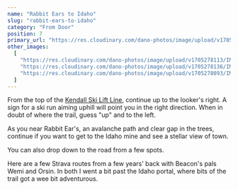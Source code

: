 ```yaml
---
name: "Rabbit Ears to Idaho"
slug: "rabbit-ears-to-idaho"
category: "From Door"
position: 7
primary_url: "https://res.cloudinary.com/dano-photos/image/upload/v1705278387/973yMY0O_RMW_W10dPay_xaZ0IHeYX1YS98SWaKlALs-1536x2048_zo3mb9.jpg"
other_images:
  [
    "https://res.cloudinary.com/dano-photos/image/upload/v1705278113/IMG_2013_xpb1cj.heic",
    "https://res.cloudinary.com/dano-photos/image/upload/v1705278136/IMG_2014_rl9jog.heic",
    "https://res.cloudinary.com/dano-photos/image/upload/v1705278093/IMG_2015_yvvol0.heic",
  ]
---
```


From the top of the <a href="/stuff-to-do/kendall-lift-line">Kendall Ski Lift Line</a>, continue up to the looker's right. A sign for a ski run aiming uphill will point you in the right direction. When in doubt of where the trail, guess "up" and to the left.

As you near Rabbit Ear's, an avalanche path and clear gap in the trees, continue if you want to get to the Idaho mine and see a stellar view of town.

You can also drop down to the road from a few spots.

Here are a few Strava routes from a few years' back with Beacon's pals Wemi and Orsin. In both I went a bit past the Idaho portal, where bits of the trail got a wee bit adventurous.

<div style="display:flex;flex-flow:row nowrap;gap:1rem;">
<div class="strava-embed-placeholder" data-embed-type="activity" data-embed-id="3845749875" data-style="standard"></div>

<div class="strava-embed-placeholder" data-embed-type="activity" data-embed-id="5629383760" data-style="standard"></div>
</div>

<script src="https://strava-embeds.com/embed.js"></script>
